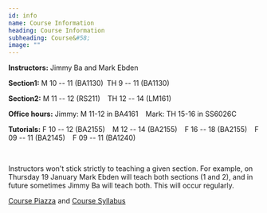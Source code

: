 ```yaml
---
id: info
name: Course Information
heading: Course Information
subheading: Course&#58; 
image: ""
---
```


**Instructors:**  Jimmy Ba and Mark Ebden

**Section1:** M 10 -- 11 (BA1130)&ensp;TH 9 -- 11 (BA1130)

**Section2:** M 11 -- 12 (RS211) &ensp; TH 12 -- 14 (LM161)

**Office hours:** Jimmy: M 11-12 in BA4161 &ensp; Mark: TH 15-16 in SS6026C

**Tutorials:** F 10 -- 12 (BA2155) &ensp; M 12 -- 14 (BA2155) &ensp; F 16 -- 18 (BA2155) &ensp; F 09 -- 11 (BA2145) &ensp; F 09 -- 11 (BA1240)

&ensp;

Instructors won't stick strictly to teaching a given section. For example, on Thursday 19 January Mark Ebden will teach both sections (1 and 2), and in future sometimes Jimmy Ba will teach both. This will occur regularly.

[Course Piazza](https://piazza.com/utoronto.ca/winter2017/ece521/home) and [Course Syllabus](http://www.psi.toronto.edu/~jimmy/ece521/syllabus.pdf)
